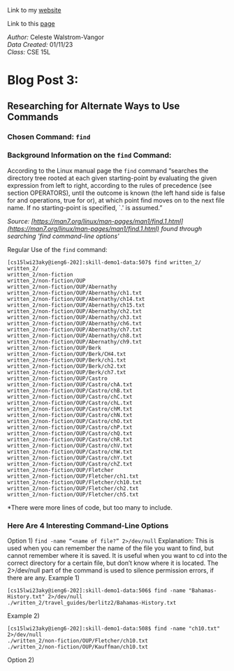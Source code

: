 Link to my [website](https://github.com/celestewv)

Link to this [page](https://celestewv.github.io/cse15l-lab-reports/LabReport3.html)


*Author:* Celeste Walstrom-Vangor 
<br> *Data Created:* 01/11/23 
<br> *Class:* CSE 15L 


# Blog Post 3:

## Researching  for Alternate Ways to Use Commands
### Chosen Command: ```find```

### Background Information on the ```find``` Command:

According to the Linux manual page the ```find``` command “searches the directory tree rooted at each given starting-point by evaluating the given expression from left to right, according to the rules of precedence (see section OPERATORS), until the outcome is known (the left hand side is false for and operations, true for or), at which point find moves on to the next file name. If no starting-point is specified, `.' is assumed.”

*Source: [https://man7.org/linux/man-pages/man1/find.1.html](https://man7.org/linux/man-pages/man1/find.1.html) found through searching 'find command-line options'*

Regular Use of the ```find``` command:

```
[cs15lwi23aky@ieng6-202]:skill-demo1-data:507$ find written_2/
written_2/
written_2/non-fiction
written_2/non-fiction/OUP
written_2/non-fiction/OUP/Abernathy
written_2/non-fiction/OUP/Abernathy/ch1.txt
written_2/non-fiction/OUP/Abernathy/ch14.txt
written_2/non-fiction/OUP/Abernathy/ch15.txt
written_2/non-fiction/OUP/Abernathy/ch2.txt
written_2/non-fiction/OUP/Abernathy/ch3.txt
written_2/non-fiction/OUP/Abernathy/ch6.txt
written_2/non-fiction/OUP/Abernathy/ch7.txt
written_2/non-fiction/OUP/Abernathy/ch8.txt
written_2/non-fiction/OUP/Abernathy/ch9.txt
written_2/non-fiction/OUP/Berk
written_2/non-fiction/OUP/Berk/CH4.txt
written_2/non-fiction/OUP/Berk/ch1.txt
written_2/non-fiction/OUP/Berk/ch2.txt
written_2/non-fiction/OUP/Berk/ch7.txt
written_2/non-fiction/OUP/Castro
written_2/non-fiction/OUP/Castro/chA.txt
written_2/non-fiction/OUP/Castro/chB.txt
written_2/non-fiction/OUP/Castro/chC.txt
written_2/non-fiction/OUP/Castro/chL.txt
written_2/non-fiction/OUP/Castro/chM.txt
written_2/non-fiction/OUP/Castro/chN.txt
written_2/non-fiction/OUP/Castro/chO.txt
written_2/non-fiction/OUP/Castro/chP.txt
written_2/non-fiction/OUP/Castro/chQ.txt
written_2/non-fiction/OUP/Castro/chR.txt
written_2/non-fiction/OUP/Castro/chV.txt
written_2/non-fiction/OUP/Castro/chW.txt
written_2/non-fiction/OUP/Castro/chY.txt
written_2/non-fiction/OUP/Castro/chZ.txt
written_2/non-fiction/OUP/Fletcher
written_2/non-fiction/OUP/Fletcher/ch1.txt
written_2/non-fiction/OUP/Fletcher/ch10.txt
written_2/non-fiction/OUP/Fletcher/ch2.txt
written_2/non-fiction/OUP/Fletcher/ch5.txt
```
*There were more lines of code, but too many to include.

### Here Are 4 Interesting Command-Line Options
Option 1)
```find -name “<name of file?” 2>/dev/null```
Explanation: This is used when you can remember the name of the file you want to find, but cannot remember where it is saved. It is useful when you want to cd into the correct directory for a certain file, but don’t know where it is located. The 2>/dev/null part of the command is used to silence permission errors, if there are any.
Example 1) 
```
[cs15lwi23aky@ieng6-202]:skill-demo1-data:506$ find -name "Bahamas-History.txt" 2>/dev/null
./written_2/travel_guides/berlitz2/Bahamas-History.txt
```
Example 2)
```
[cs15lwi23aky@ieng6-202]:skill-demo1-data:508$ find -name "ch10.txt" 2>/dev/null
./written_2/non-fiction/OUP/Fletcher/ch10.txt
./written_2/non-fiction/OUP/Kauffman/ch10.txt
```

Option 2)
